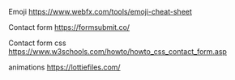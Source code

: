 Emoji
https://www.webfx.com/tools/emoji-cheat-sheet

Contact form
https://formsubmit.co/

Contact form css
https://www.w3schools.com/howto/howto_css_contact_form.asp

animations
https://lottiefiles.com/

